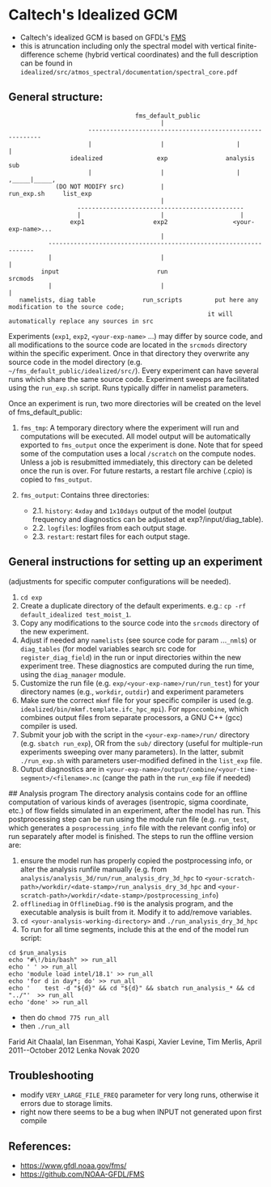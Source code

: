 # Caltech's Idealized GCM

- Caltech's idealized GCM is based on GFDL's [FMS](https://www.gfdl.noaa.gov/fms/)
- this is atruncation including only the spectral model with vertical finite-difference scheme (hybrid vertical coordinates) and the full description can be found in `idealized/src/atmos_spectral/documentation/spectral_core.pdf`

## General structure:
```
                                   fms_default_public
                                          |
                      ---------------------------------------------------------
                      |                   |                    |              |
                 idealized               exp                analysis         sub
                      |                   |                    |        ,_____|_____,
             (DO NOT MODIFY src)          |                       run_exp.sh     list_exp        
                                          |
                   ----------------------------------------------
                   |                      |                     | 
                 exp1                   exp2                  <your-exp-name>...
                                          |
           ------------------------------------------------------------------
           |                              |                                 |
         input                           run                             srcmods
           |                              |                                 |
   namelists, diag table             run_scripts         put here any modification to the source code;
                                                       it will automatically replace any sources in src
```
Experiments (`exp1`, `exp2`, `<your-exp-name>` ...) may differ by source code, and all modifications to the source code are located in the `srcmods` directory within the specific experiment. Once in that directory they overwrite any source code in the model directory (e.g. `~/fms_default_public/idealized/src/`). Every experiment can have several runs which share the same source code. Experiment sweeps are facilitated using the `run_exp.sh` script. Runs typically differ in namelist parameters.

Once an experiment is run, two more directories will be created on the level of fms_default_public:

1. `fms_tmp`: A temporary directory where the experiment will run and computations will be executed. All model output will be automatically exported to `fms_output` once the experiment is done. Note that for speed some of the computation uses a local `/scratch` on the compute nodes. Unless a job is resubmitted immediately, this directory can be deleted once the run is over. For future restarts, a restart file archive (.cpio) is copied to `fms_output`. 

2. `fms_output`: Contains three directories:
    - 2.1. `history`: `4xday` and `1x10days` output of the model (output frequency and diagnostics can be adjusted at exp?/input/diag_table).
    - 2.2. `logfiles`: logfiles from each output stage.
    - 2.3. `restart`: restart files for each output stage.

## General instructions for setting up an experiment

(adjustments for specific computer configurations will be needed).

1. `cd exp`
2. Create a duplicate directory of the default experiments. e.g.: `cp -rf default_idealized test_moist_1`.
3. Copy any modifications to the source code into the `srcmods` directory of the new experiment.
4. Adjust if needed any `namelists` (see source code for param ...`_nml`s) or `diag_tables` (for model variables search src code for `register_diag_field`) in the run or input directories within the new experiment tree. These diagnostics are computed during the run time, using the `diag_manager` module.
5. Customize the run file (e.g. `exp/<your-exp-name>/run/run_test`) for your directory names (e.g., `workdir`, `outdir`) and experiment parameters 
6. Make sure the correct `mkmf` file for your specific compiler is used (e.g. `idealized/bin/mkmf.template.ifc_hpc_mpi`). For `mppnccombine`, which combines output files from separate processors, a GNU C++ (gcc) compiler is used.
7. Submit your job with the script in the `<your-exp-name>/run/` directory (e.g. `sbatch run_exp`), OR from the `sub/` directory (useful for multiple-run experiments sweeping over many parameters). In the latter, submit `./run_exp.sh` with parameters user-modified defined in the `list_exp` file.
8. Output diagnostics are in `<your-exp-name>/output/combine/<your-time-segment>/<filename>.nc` (cange the path in the `run_exp` file if needed)

## Analysis program
The directory analysis contains code for an offline computation of various kinds of averages (isentropic, sigma coordinate, etc.) of flow fields simulated in an experiment, after the model has run. This postprocessing step can be run using the module run file (e.g. `run_test`, which generates a `posprocessing_info` file with the relevant config info) or run separately after model is finished. The steps to run the offline version are:

1. ensure the model run has properly copied the postprocessing info, or alter the analysis runfile manually (e.g. from `analysis/analysis_3d/run/run_analysis_dry_3d_hpc` to `<your-scratch-path>/workdir/<date-stamp>/run_analysis_dry_3d_hpc` and `<your-scratch-path>/workdir/<date-stamp>/postprocessing_info`)
2. `offlinediag` in `OfflineDiag.f90` is the analysis program, and the executable analysis is built from it. Modify it to add/remove variables.
3. `cd <your-analysis-working-directory>` and `./run_analysis_dry_3d_hpc`
4. To run for all time segments, include this at the end of the model run script:
```
cd $run_analysis
echo "#\!/bin/bash" >> run_all
echo ' ' >> run_all
echo 'module load intel/18.1' >> run_all
echo 'for d in day*; do' >> run_all
echo '    test -d "${d}" && cd "${d}" && sbatch run_analysis_* && cd "../"'  >> run_all
echo 'done' >> run_all
```

- then do `chmod 775 run_all`
- then `./run_all`

Farid Ait Chaalal, Ian Eisenman, Yohai Kaspi, Xavier Levine, Tim Merlis, April 2011--October 2012
Lenka Novak 2020

## Troubleshooting
- modify `VERY_LARGE_FILE_FREQ` parameter for very long runs, otherwise it errors due to storage limits.
- right now there seems to be a bug when INPUT not generated upon first compile

## References:
- https://www.gfdl.noaa.gov/fms/
- https://github.com/NOAA-GFDL/FMS


